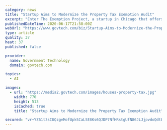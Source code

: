 ```yaml
---
category: news
title: "Startup Aims to Modernize the Property Tax Exemption Audit"
excerpt: "Enter The Exemption Project, a startup in Chicago that offers county governments an ... Here are three important lessons for moving forward with more adaptable operations. From AI to RPA, technology is transforming the working world — and government ..."
publishedDateTime: 2020-06-17T21:58:00Z
webUrl: "https://www.govtech.com/biz/Startup-Aims-to-Modernize-the-Property-Tax-Exemption-Audit.html"
type: article
quality: 37
heat: 37
published: false

provider:
  name: Government Technology
  domain: govtech.com

topics:
  - AI

images:
  - url: "https://media2.govtech.com/images/houses-property-tax.jpg"
    width: 770
    height: 513
    isCached: true
    title: "Startup Aims to Modernize the Property Tax Exemption Audit"

secured: "vr+YZ61t3sIUQzgvMofUpkSCaLSE8Ks6QJDP7NfHRstgUfN86JLJjpvdoQdtL68Ap0X95dZ/KKUZbcqiMj3B/yMVHolpiFYmF0nHzyNcBffyq89q/4Jwo2XXlPb4r3FwCHo/u7iVfAs36vmDZWdZX1oUPqPfbH+m+p0mqODloydd/0dgESm7aWJx5WtjauwJy8uI1SdMQpGOyBWpF6hYhVBbAGYdBKNLMEny/5s/uqGLykagK99LbdwhgBg5hFsu4U0Od8AzgGEzlelRXLXxvyatTAl49Z2uI0/3jTnmgUCWP20/BOFFUtCR8R+CeuvHVBKb9UYuOBQtjwXNY1aWtQ==;//13WieUCiYgZ3L5Ob4OFA=="
---
```


